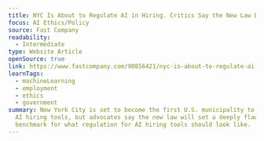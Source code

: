 ```yaml
---
title: NYC Is About to Regulate AI in Hiring. Critics Say the New Law Doesn’t Do Much
focus: AI Ethics/Policy
source: Fast Company
readability:
  - Intermediate
type: Website Article
openSource: true
link: https://www.fastcompany.com/90856421/nyc-is-about-to-regulate-ai-in-hiring-critics-say-the-new-law-doesnt-do-much
learnTags:
  - machineLearning
  - employment
  - ethics
  - government
summary: New York City is set to become the first U.S. municipality to regulate
  AI hiring tools, but advocates say the new law will set a deeply flawed
  benchmark for what regulation for AI hiring tools should look like.
---
```

